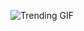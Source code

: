 ![Trending GIF](https://media0.giphy.com/media/v1.Y2lkPThiYjIxNzcyMzh0ZjVzaGQ4Y3duaXh1ZDU0YTg2M2o1M3dsbXRhZXNjN2VkeWlubyZlcD12MV9naWZzX3NlYXJjaCZjdD1n/xUPGcEliCc7bETyfO8/giphy.gif)
